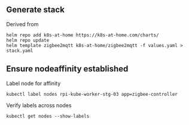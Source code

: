 


## Generate stack

Derived from

```
helm repo add k8s-at-home https://k8s-at-home.com/charts/
helm repo update
helm template zigbee2mqtt k8s-at-home/zigbee2mqtt -f values.yaml > stack.yaml
```

## Ensure nodeaffinity established 

Label node for affinity

`kubectl label nodes rpi-kube-worker-stg-03 app=zigbee-controller`

Verify labels across nodes

`kubectl get nodes --show-labels`
